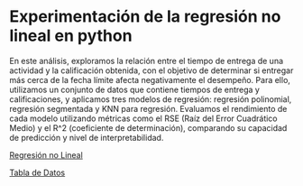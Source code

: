 # Experimentación de la regresión no lineal en python

En este análisis, exploramos la relación entre el tiempo de entrega de una actividad y la calificación obtenida, con el objetivo de determinar si entregar más cerca de la fecha límite afecta negativamente el desempeño. Para ello, utilizamos un conjunto de datos que contiene tiempos de entrega y calificaciones, y aplicamos tres modelos de regresión: regresión polinomial, regresión segmentada y KNN para regresión. Evaluamos el rendimiento de cada modelo utilizando métricas como el RSE (Raíz del Error Cuadrático Medio) y el R^2 (coeficiente de determinación), comparando su capacidad de predicción y nivel de interpretabilidad.

[Regresión no Lineal](https://github.com/raulquinterog/Regresion-no-lineal/blob/342a0d59283b2882c704f57bdd37523bb7a89ee8/A1_6_Regresio%CC%81n_no_Lineal.ipynb)

[Tabla de Datos](https://github.com/raulquinterog/Regresion-no-lineal/blob/342a0d59283b2882c704f57bdd37523bb7a89ee8/A1.6%20Tiempo%20de%20Entrega.csv)
